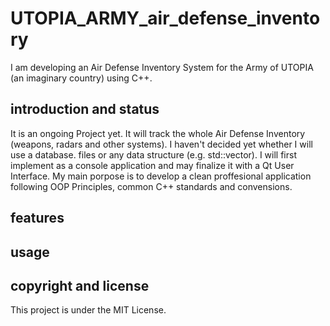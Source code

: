 # UTOPIA_ARMY_air_defense_inventory
I am developing an Air Defense Inventory System for the Army of UTOPIA (an imaginary country) using C++.

## introduction and status
It is an ongoing Project yet. It will track the whole Air Defense Inventory (weapons, radars and other systems).
I haven't decided yet whether I will use a database. files or any data structure (e.g. std::vector). I will first implement
as a console application and may finalize it with a Qt User Interface.
My main porpose is to develop a clean proffesional application following OOP Principles, common C++ standards and convensions.

## features

## usage

## copyright and license
This project is under the MIT License.

